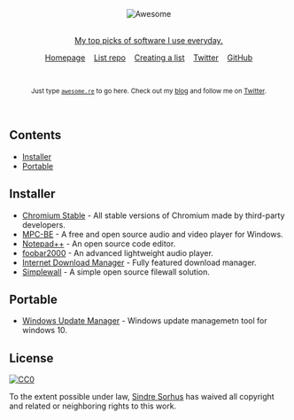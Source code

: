 <div align="center">
	<img src="https://i.imgur.com/9vud1tn.png" alt="Awesome">
	<br>
	<br>
	<p>
		<a href="https://www.patreon.com/sindresorhus">My top picks of software I use everyday.</a>
	</p>
	
</div>

<!--
<p align="center">
	<b>✨ Prelaunching the <a href="https://awesomeweekly.co">Awesome Weekly</a> newsletter! ✨</b>
	<b> Vote it up on <a href="https://www.producthunt.com/posts/awesome-weekly">Product Hunt</a></b>
</p>

<br>
-->

<p align="center">
	<a href="awesome.md">Homepage</a>&nbsp;&nbsp;&nbsp;
	<a href="contributing.md">List repo</a>&nbsp;&nbsp;&nbsp;
	<a href="create-list.md">Creating a list</a>&nbsp;&nbsp;&nbsp;
	<a href="https://twitter.com/AzimsLives">Twitter</a>&nbsp;&nbsp;&nbsp;
	<a href="https://www.github.com/AzimsTech">GitHub</a>
</p>

<br>

<p align="center">
	<sub>Just type <a href="https://awesome.re"><code>awesome.re</code></a> to go here. Check out my <a href="https://blog.sindresorhus.com">blog</a> and follow me on <a href="https://twitter.com/sindresorhus">Twitter</a>.</sub>
</p>
<br>


## Contents

- [Installer](#installer)
- [Portable](#portable)



## Installer

- [Chromium Stable](https://chromium.woolyss.com/#windows-64-bit-stable-nik) - All stable versions of Chromium made by third-party developers.
- [MPC-BE](https://sourceforge.net/projects/mpcbe/) - A free and open source audio and video player for Windows.
- [Notepad++](https://notepad-plus-plus.org/download/v7.6.2.html) - An open source code editor.
- [foobar2000](https://www.foobar2000.org/download) - An advanced lightweight audio player.
- [Internet Download Manager](https://www.internetdownloadmanager.com/download.html) - Fully featured download manager.
- [Simplewall](https://github.com/henrypp/simplewall/releases) - A simple open source filewall solution.

## Portable

- [Windows Update Manager](https://github.com/DavidXanatos/wumgr/releases) - Windows update managemetn tool for windows 10.





## License

[![CC0](http://mirrors.creativecommons.org/presskit/buttons/88x31/svg/cc-zero.svg)](https://creativecommons.org/publicdomain/zero/1.0/)

To the extent possible under law, [Sindre Sorhus](https://sindresorhus.com) has waived all copyright and related or neighboring rights to this work.
